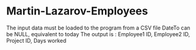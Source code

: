 # Martin-Lazarov-Employees
The input data must be loaded to the program from a CSV file
DateTo can be NULL, equivalent to today
The output is : Employee1 ID, Employee2 ID, Project ID, Days worked